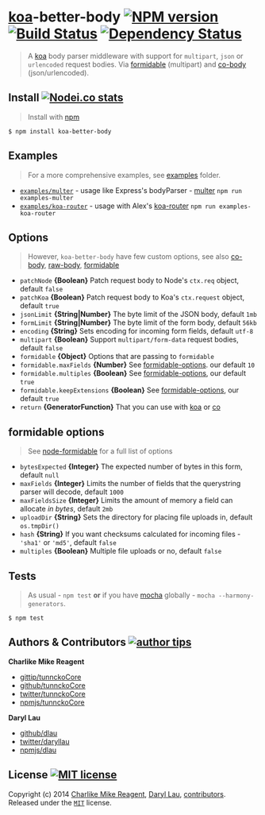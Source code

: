 # [koa][koa-url]-better-body [![NPM version][npmjs-shields]][npmjs-url] [![Build Status][travis-img]][travis-url] [![Dependency Status][depstat-img]][depstat-url]
> A [koa][koa-url] body parser middleware with support for `multipart`, `json` or `urlencoded` request bodies.
Via [formidable][formidable-url] (multipart) and [co-body][cobody-url] (json/urlencoded).


## Install [![Nodei.co stats][npmjs-install]][npmjs-url] 
> Install with [npm](https://npmjs.org)

```
$ npm install koa-better-body
```


## Examples
> For a more comprehensive examples, see [examples](./examples) folder.

- [`examples/multer`](./examples/multer.js) - usage like Express's bodyParser - [multer][multer-url] `npm run examples-multer`
- [`examples/koa-router`](./examples/koa-router.js) - usage with Alex's [koa-router][koa-router-url] `npm run examples-koa-router`


## Options
> However, `koa-better-body` have few custom options, see also [co-body][cobody-url], [raw-body][rawbody-url], [formidable][formidable-url]

- `patchNode` **{Boolean}** Patch request body to Node's `ctx.req` object, default `false`
- `patchKoa` **{Boolean}** Patch request body to Koa's `ctx.request` object, default `true`
- `jsonLimit` **{String|Number}** The byte limit of the JSON body, default `1mb`
- `formLimit` **{String|Number}** The byte limit of the form body, default `56kb`
- `encoding` **{String}** Sets encoding for incoming form fields, default `utf-8`
- `multipart` **{Boolean}** Support `multipart/form-data` request bodies, default `false`
- `formidable` **{Object}** Options that are passing to `formidable`
- `formidable.maxFields` **{Number}** See [formidable-options](./readme.md#formidable-options). our default `10`
- `formidable.multiples` **{Boolean}** See [formidable-options](./readme.md#formidable-options), our default `true`
- `formidable.keepExtensions` **{Boolean}** See [formidable-options](./readme.md#formidable-options), our default `true`
- `return` **{GeneratorFunction}** That you can use with [koa][koa-url] or [co][co-url]


## formidable options
> See [node-formidable][formidable-url] for a full list of options

- `bytesExpected` **{Integer}** The expected number of bytes in this form, default `null`
- `maxFields` **{Integer}** Limits the number of fields that the querystring parser will decode, default `1000`
- `maxFieldsSize` **{Integer}** Limits the amount of memory a field can allocate _in bytes_, default `2mb`
- `uploadDir` **{String}** Sets the directory for placing file uploads in, default `os.tmpDir()`
- `hash` **{String}** If you want checksums calculated for incoming files - `'sha1'` or `'md5'`, default `false`
- `multiples` **{Boolean}** Multiple file uploads or no, default `false`


## Tests
> As usual - `npm test` **or** if you have [mocha][mocha-url] globally - `mocha --harmony-generators`.

```
$ npm test
```


## Authors & Contributors [![author tips][author-gittip-img]][author-gittip]

**Charlike Mike Reagent**
+ [gittip/tunnckoCore][author-gittip]
+ [github/tunnckoCore][author-github]
+ [twitter/tunnckoCore][author-twitter]
+ [npmjs/tunnckoCore][author-npmjs]

**Daryl Lau**
+ [github/dlau][author-dlau-github]
+ [twitter/daryllau][author-dlau-twitter]
+ [npmjs/dlau][author-dlau-npmjs]


## License [![MIT license][license-img]][license-url]
Copyright (c) 2014 [Charlike Mike Reagent][author-website], [Daryl Lau][author-dlau-website], [contributors](https://github.com/tunnckoCore/koa-better-body/graphs/contributors).  
Released under the [`MIT`][license-url] license.



[npmjs-url]: http://npm.im/koa-better-body
[npmjs-shields]: http://img.shields.io/npm/v/koa-better-body.svg
[npmjs-install]: https://nodei.co/npm/koa-better-body.svg?mini=true

[license-url]: https://github.com/tunnckoCore/koa-better-body/blob/master/license.md
[license-img]: http://img.shields.io/badge/license-MIT-blue.svg

[travis-url]: https://travis-ci.org/tunnckoCore/koa-better-body
[travis-img]: https://travis-ci.org/tunnckoCore/koa-better-body.svg?branch=master

[depstat-url]: https://david-dm.org/tunnckoCore/koa-better-body
[depstat-img]: https://david-dm.org/tunnckoCore/koa-better-body.svg

[author-gittip-img]: http://img.shields.io/gittip/tunnckoCore.svg
[author-gittip]: https://www.gittip.com/tunnckoCore
[author-github]: https://github.com/tunnckoCore
[author-twitter]: https://twitter.com/tunnckoCore

[author-website]: http://www.whistle-bg.tk
[author-npmjs]: https://npmjs.org/~tunnckocore

[author-dlau-github]: https://github.com/dlau
[author-dlau-twitter]: https://twitter.com/daryllau
[author-dlau-npmjs]: https://npmjs.org/~dlau
[author-dlau-website]: http://weak.io/

[cobody-url]: https://github.com/visionmedia/co-body
[mocha-url]: https://github.com/visionmedia/mocha
[rawbody-url]: https://github.com/stream-utils/raw-body
[multer-url]: https://github.com/expressjs/multer
[koa-router-url]: https://github.com/alexmingoia/koa-router
[koa-url]: https://github.com/koajs/koa
[formidable-url]: https://github.com/felix
[co-url]: https://github.com/visionmedia/co
[extend-url]: https://github.com/justmoon/node-extend